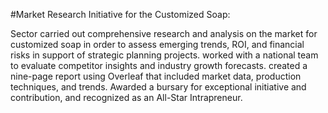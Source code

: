 #Market Research Initiative for the Customized Soap:



Sector carried out comprehensive research and analysis on the market for customized soap in order to assess emerging trends, ROI, and financial risks in support of strategic planning projects. worked with a national team to evaluate competitor insights and industry growth forecasts. created a nine-page report using Overleaf that included market data, production techniques, and trends. Awarded a bursary for exceptional initiative and contribution, and recognized as an All-Star Intrapreneur.
